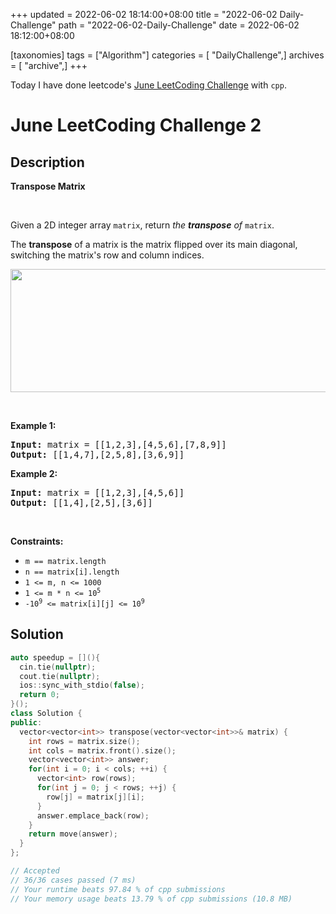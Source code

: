 +++
updated = 2022-06-02 18:14:00+08:00
title = "2022-06-02 Daily-Challenge"
path = "2022-06-02-Daily-Challenge"
date = 2022-06-02 18:12:00+08:00

[taxonomies]
tags = ["Algorithm"]
categories = [ "DailyChallenge",]
archives = [ "archive",]
+++

Today I have done leetcode's [June LeetCoding Challenge](https://leetcode.com/problems/transpose-matrix/) with `cpp`.

<!-- more -->

# June LeetCoding Challenge 2

## Description

**Transpose Matrix**

​<p>Given a 2D integer array <code>matrix</code>, return <em>the <strong>transpose</strong> of</em> <code>matrix</code>.</p>

<p>The <strong>transpose</strong> of a matrix is the matrix flipped over its main diagonal, switching the matrix&#39;s row and column indices.</p>

<p><img alt="" src="https://assets.leetcode.com/uploads/2021/02/10/hint_transpose.png" style="width: 600px; height: 197px;" /></p>

<p>&nbsp;</p>
<p><strong>Example 1:</strong></p>

<pre>
<strong>Input:</strong> matrix = [[1,2,3],[4,5,6],[7,8,9]]
<strong>Output:</strong> [[1,4,7],[2,5,8],[3,6,9]]
</pre>

<p><strong>Example 2:</strong></p>

<pre>
<strong>Input:</strong> matrix = [[1,2,3],[4,5,6]]
<strong>Output:</strong> [[1,4],[2,5],[3,6]]
</pre>

<p>&nbsp;</p>
<p><strong>Constraints:</strong></p>

<ul>
	<li><code>m == matrix.length</code></li>
	<li><code>n == matrix[i].length</code></li>
	<li><code>1 &lt;= m, n &lt;= 1000</code></li>
	<li><code>1 &lt;= m * n &lt;= 10<sup>5</sup></code></li>
	<li><code>-10<sup>9</sup> &lt;= matrix[i][j] &lt;= 10<sup>9</sup></code></li>
</ul>

## Solution

``` cpp
auto speedup = [](){
  cin.tie(nullptr);
  cout.tie(nullptr);
  ios::sync_with_stdio(false);
  return 0;
}();
class Solution {
public:
  vector<vector<int>> transpose(vector<vector<int>>& matrix) {
    int rows = matrix.size();
    int cols = matrix.front().size();
    vector<vector<int>> answer;
    for(int i = 0; i < cols; ++i) {
      vector<int> row(rows);
      for(int j = 0; j < rows; ++j) {
        row[j] = matrix[j][i];
      }
      answer.emplace_back(row);
    }
    return move(answer);
  }
};

// Accepted
// 36/36 cases passed (7 ms)
// Your runtime beats 97.84 % of cpp submissions
// Your memory usage beats 13.79 % of cpp submissions (10.8 MB)
```

